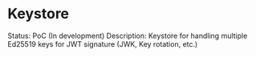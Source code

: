 # Keystore

Status: PoC (In development)
Description: Keystore for handling multiple Ed25519 keys for JWT signature (JWK,
  Key rotation, etc.)
